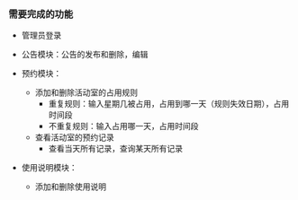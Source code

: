 ### 需要完成的功能

- 管理员登录

- 公告模块：公告的发布和删除，编辑

- 预约模块：

  - 添加和删除活动室的占用规则
    - 重复规则：输入星期几被占用，占用到哪一天（规则失效日期），占用时间段
    - 不重复规则：输入占用哪一天，占用时间段
  - 查看活动室的预约记录
    - 查看当天所有记录，查询某天所有记录
  
- 使用说明模块：

  - 添加和删除使用说明
  
  